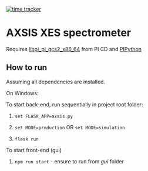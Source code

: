 [![time tracker](https://wakatime.com/badge/github/Ingvord/axsis-xes.svg)](https://wakatime.com/badge/github/Ingvord/axsis-xes)

# AXSIS XES spectrometer

Requires [libpi_pi_gcs2_x86_64]() from PI CD and [PIPython](https://github.com/git-anonymous/PIPython)

## How to run

Assuming all dependencies are installed.

On Windows:

To start back-end, run sequentially in project root folder:

1. `set FLASK_APP=axsis.py`

2. `set MODE=production`  OR `set MODE=simulation`

3. `flask run`

To start front-end (gui)

1. `npm run start` - ensure to run from *gui* folder
